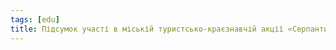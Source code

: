 ```yaml
---
tags: [edu]
title: Підсумок участі в міській туристсько-краєзнавчій акції «Серпантин казкових подорожей»
---
```


<youtube id="KNifCvrLZmo"></youtube>
